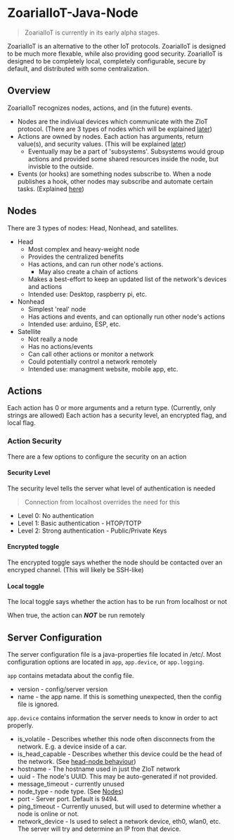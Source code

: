 # ZoarialIoT-Java-Node
>ZoarialIoT is currently in its early alpha stages.

ZoarialIoT is an alternative to the other IoT protocols. ZoarialIoT is designed to be much more flexable, while also providing good security.
ZoarialIoT is designed to be completely local, completely configurable, secure by default, and distributed with some centralization.


## Overview

ZoarialIoT recognizes nodes, actions, and (in the future) events.

- Nodes are the indiviual devices which communicate with the ZIoT protocol. (There are 3 types of nodes which will be explained [later](#Nodes))
- Actions are owned by nodes. Each action has arguments, return value(s), and security values. (This will be explained [later](#Actions))
  - Eventually may be a part of 'subsystems'. Subsystems would group actions and provided some shared resources inside the node, but invisble to the outside.
- Events (or hooks) are something nodes subscribe to. When a node publishes a hook, other nodes may subscribe and automate certain tasks. (Explained [here](#Events))

## Nodes
There are 3 types of nodes: Head, Nonhead, and satellites.
- Head
  - Most complex and heavy-weight node
  - Provides the centralized benefits
  - Has actions, and can run other node's actions.
    - May also create a chain of actions
  - Makes a best-effort to keep an updated list of the network's devices and actions
  - Intended use: Desktop, raspberry pi, etc.
- Nonhead
  - Simplest 'real' node
  - Has actions and events, and can optionally run other node's actions
  - Intended use: arduino, ESP, etc.
- Satellite
  - Not really a node
  - Has no actions/events
  - Can call other actions or monitor a network
  - Could potentially control a network remotely
  - Intended use: managment website, mobile app, etc.


## Actions
Each action has 0 or more arguments and a return type. (Currently, only strings are allowed)
Each action has a security level, an encrypted flag, and local flag.

### Action Security
There are a few options to configure the security on an action

#### Security Level
The security level tells the server what level of authentication is needed
> Connection from localhost overrides the need for this
  - Level 0: No authentication
  - Level 1: Basic authentication - HTOP/TOTP
  - Level 2: Strong authentication - Public/Private Keys

#### Encrypted toggle
The encrypted toggle says whether the node should be contacted over an encryped channel. (This will likely be SSH-like)

#### Local toggle
The local toggle says whether the action has to be run from localhost or not

When true, the action can _**NOT**_ be run remotely


## Server Configuration
The server configuration file is a java-properties file located in /etc/.
Most configuration options are located in `app`, `app.device`, or `app.logging`.

`app` contains metadata about the config file.
- version - config/server version
- name - the app name. If this is something unexpected, then the config file is ignored.

`app.device` contains information the server needs to know in order to act properly.
- is_volatile - Describes whether this node often disconnects from the network. E.g. a device inside of a car.
- is_head_capable - Describes whether this device could be the head of the network. (See [head-node behaviour]())
- hostname - The hostname used in just the ZIoT network
- uuid - The node's UUID. This may be auto-generated if not provided.
- message_timeout - currently unused
- node_type - node type. (See [Nodes](#Nodes))
- port - Server port. Default is 9494.
- ping_timeout - Currently unused, but will used to determine whether a node is online or not.
- network_device - Is used to select a network device, eth0, wlan0, etc. The server will try and determine an IP from that device.
